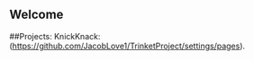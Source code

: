 ## Welcome

##Projects:
KnickKnack: (https://github.com/JacobLove1/TrinketProject/settings/pages).

